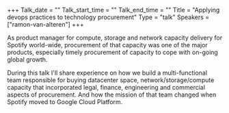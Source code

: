 +++
Talk_date = ""
Talk_start_time = ""
Talk_end_time = ""
Title = "Applying devops practices to technology procurement"
Type = "talk"
Speakers = ["ramon-van-alteren"]
+++

As product manager for compute, storage and network capacity delivery for Spotify world-wide, procurement of that capacity was one of the major products, especially timely procurement of capacity to cope with on-going global growth.

During this talk I'll share experience on how we build a multi-functional team responsible for buying datacenter space, network/storage/compute capacity that incorporated legal, finance, engineering and commercial aspects of procurement. And how the mission of that team changed when Spotify moved to Google Cloud Platform.